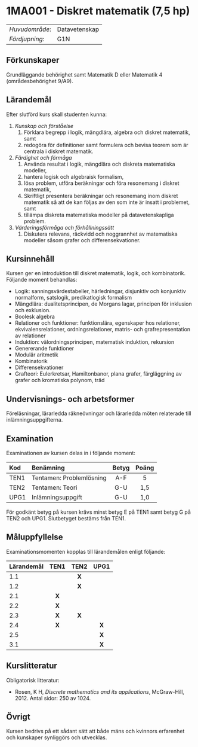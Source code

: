 # 1MA001 - Diskret matematik (7,5 hp)

|     |     |
| --- | --- | 
| *Huvudområde*: | Datavetenskap | 
| *Fördjupning*: | G1N | 

## Förkunskaper

Grundläggande behörighet samt Matematik D eller Matematik 4 (områdesbehörighet 9/A9). 

## Lärandemål

Efter slutförd kurs skall studenten kunna:

1. *Kunskap och förståelse*
    1. Förklara begrepp i logik, mängdlära, algebra och diskret matematik, samt
    2. redogöra för definitioner samt formulera och bevisa teorem som är centrala i diskret matematik.
2. *Färdighet och förmåga*
    1. Använda resultat i logik, mängdlära och diskreta matematiska modeller,
    2. hantera logisk och algebraisk formalism,
    3. lösa problem, utföra beräkningar och föra resonemang i diskret matematik,
    4. Skriftligt presentera beräkningar och resonemang inom diskret matematik så att de kan följas av den som inte är insatt i problemet, samt
    5. tillämpa diskreta matematiska modeller på datavetenskapliga problem.
1. *Värderingsförmåga och förhållningssätt*
    1. Diskutera relevans, räckvidd och noggrannhet av matematiska modeller såsom grafer och differensekvationer.

## Kursinnehåll

Kursen ger en introduktion till diskret matematik, logik, och kombinatorik. Följande moment behandlas:

- Logik: sanningsvärdestabeller, härledningar, disjunktiv och konjunktiv normalform, satslogik, predikatlogisk formalism
- Mängdlära: dualitetsprincipen, de Morgans lagar, principen för inklusion och exklusion.
- Boolesk algebra 
- Relationer och funktioner: funktionslära, egenskaper hos relationer, ekvivalensrelationer, ordningsrelationer, matris- och grafrepresentation av relationer
- Induktion: välordningsprincipen, matematisk induktion, rekursion
- Genererande funktioner
- Modulär aritmetik
- Kombinatorik
- Differensekvationer
- Grafteori: Eulerkretsar, Hamiltonbanor, plana grafer, färgläggning av grafer och kromatiska polynom, träd

## Undervisnings- och arbetsformer

Föreläsningar, lärarledda räkneövningar och lärarledda möten relaterade till inlämningsuppgifterna. 

## Examination

Examinationen av kursen delas in i följande moment:

| Kod  | Benämning                 | Betyg | Poäng |  
| :--- | :------------------------ | :---: | :---: |  
| TEN1 | Tentamen: Problemlösning  | A-F   | 5     |  
| TEN2 | Tentamen: Teori           | G-U   | 1,5   |  
| UPG1 | Inlämningsuppgift         | G-U   | 1,0   |  

För godkänt betyg på kursen krävs minst betyg E på TEN1 samt betyg G på TEN2 och UPG1. Slutbetyget bestäms från TEN1.

## Måluppfyllelse

Examinationsmomenten kopplas till lärandemålen enligt följande:

| Lärandemål | TEN1  | TEN2  | UPG1  |  
| :--------- | :---: | :---: | :---: |  
| 1.1        |       | **X** |       |  
| 1.2        |       | **X** |       |  
| 2.1        | **X** |       |       |  
| 2.2        | **X** |       |       |  
| 2.3        | **X** | **X** |       |  
| 2.4        | **X** |       | **X** |  
| 2.5        |       |       | **X** |  
| 3.1        |       |       | **X** |  


## Kurslitteratur

Obligatorisk litteratur:

- Rosen, K H, *Discrete mathematics and its applications*, McGraw-Hill, 2012. Antal sidor: 250 av 1024. 

## Övrigt

Kursen bedrivs på ett sådant sätt att både mäns och kvinnors erfarenhet och kunskaper synliggörs och utvecklas.
